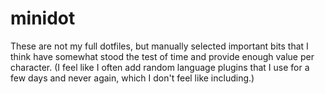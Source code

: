 # minidot

These are not my full dotfiles, but manually selected important bits that I think have somewhat stood the test of time and provide enough value per character. (I feel like I often add random language plugins that I use for a few days and never again, which I don't feel like including.)

